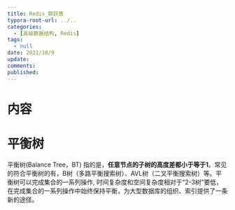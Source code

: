 ```yaml
---
title: Redis_跳跃表
typora-root-url: ../..
categories:
  - [高级数据结构, Redis]
tags:
  - null 
date: 2021/10/9
update:
comments:
published:
---
```


# 内容

# 平衡树

平衡树(Balance Tree，BT) 指的是，**任意节点的子树的高度差都小于等于1**。常见的符合平衡树的有，B树（多路平衡搜索树）、AVL树（二叉平衡搜索树）等。平衡树可以完成集合的一系列操作, 时间复杂度和空间复杂度相对于“2-3树”要低，在完成集合的一系列操作中始终保持平衡，为大型数据库的组织、索引提供了一条新的途径。

